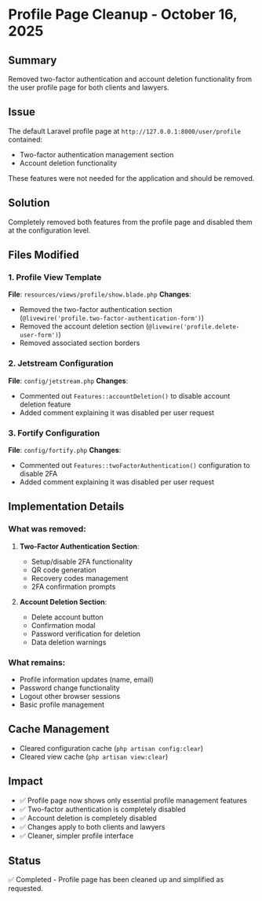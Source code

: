 # Profile Page Cleanup - October 16, 2025

## Summary
Removed two-factor authentication and account deletion functionality from the user profile page for both clients and lawyers.

## Issue
The default Laravel profile page at `http://127.0.0.1:8000/user/profile` contained:
- Two-factor authentication management section
- Account deletion functionality

These features were not needed for the application and should be removed.

## Solution
Completely removed both features from the profile page and disabled them at the configuration level.

## Files Modified

### 1. Profile View Template
**File**: `resources/views/profile/show.blade.php`
**Changes**:
- Removed the two-factor authentication section (`@livewire('profile.two-factor-authentication-form')`)
- Removed the account deletion section (`@livewire('profile.delete-user-form')`)
- Removed associated section borders

### 2. Jetstream Configuration
**File**: `config/jetstream.php`
**Changes**:
- Commented out `Features::accountDeletion()` to disable account deletion feature
- Added comment explaining it was disabled per user request

### 3. Fortify Configuration  
**File**: `config/fortify.php`
**Changes**:
- Commented out `Features::twoFactorAuthentication()` configuration to disable 2FA
- Added comment explaining it was disabled per user request

## Implementation Details

### What was removed:
1. **Two-Factor Authentication Section**:
   - Setup/disable 2FA functionality
   - QR code generation
   - Recovery codes management
   - 2FA confirmation prompts

2. **Account Deletion Section**:
   - Delete account button
   - Confirmation modal
   - Password verification for deletion
   - Data deletion warnings

### What remains:
- Profile information updates (name, email)
- Password change functionality  
- Logout other browser sessions
- Basic profile management

## Cache Management
- Cleared configuration cache (`php artisan config:clear`)
- Cleared view cache (`php artisan view:clear`)

## Impact
- ✅ Profile page now shows only essential profile management features
- ✅ Two-factor authentication is completely disabled
- ✅ Account deletion is completely disabled
- ✅ Changes apply to both clients and lawyers
- ✅ Cleaner, simpler profile interface

## Status
✅ Completed - Profile page has been cleaned up and simplified as requested.
